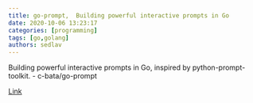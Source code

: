 ```yaml
---
title: go-prompt,  Building powerful interactive prompts in Go
date: 2020-10-06 13:23:17
categories: [programming]
tags: [go,golang]
authors: sedlav
---
```


Building powerful interactive prompts in Go, inspired by python-prompt-toolkit. - c-bata/go-prompt

[Link](https://github.com/c-bata/go-prompt)
